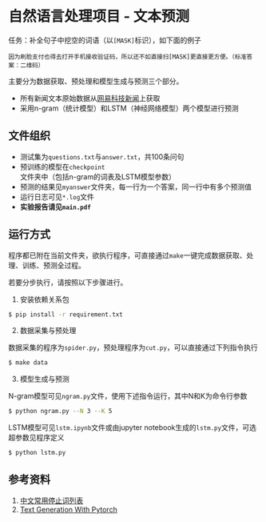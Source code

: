 # 自然语言处理项目 - 文本预测

任务：补全句子中挖空的词语（以`[MASK]`标识），如下面的例子
```
因为刷脸支付也得去打开手机接收验证码，所以还不如直接扫[MASK]更直接更方便。（标准答案：二维码）
```

主要分为数据获取、预处理和模型生成与预测三个部分。

* 所有新闻文本原始数据从[网易科技新闻](https://tech.163.com/)上获取
* 采用n-gram（统计模型）和LSTM（神经网络模型）两个模型进行预测


## 文件组织

* 测试集为`questions.txt`与`answer.txt`，共100条问句
* 预训练的模型在`checkpoint`文件夹中（包括n-gram的词表及LSTM模型参数）
* 预测的结果见`myanswer`文件夹，每一行为一个答案，同一行中有多个预测值
* 运行日志可见`*.log`文件
* **实验报告请见`main.pdf`**


## 运行方式

程序都已附在当前文件夹，欲执行程序，可直接通过`make`一键完成数据获取、处理、训练、预测全过程。

若要分步执行，请按照以下步骤进行。

1. 安装依赖关系包

```bash
$ pip install -r requirement.txt
```

2. 数据采集与预处理

数据采集的程序为`spider.py`，预处理程序为`cut.py`，可以直接通过下列指令执行

```bash
$ make data
```

3. 模型生成与预测

N-gram模型可见`ngram.py`文件，使用下述指令运行，其中N和K为命令行参数

```bash
$ python ngram.py --N 3 --K 5
```

LSTM模型可见`lstm.ipynb`文件或由jupyter notebook生成的`lstm.py`文件，可选超参数见程序定义

```bash
$ python lstm.py
```

## 参考资料
1. [中文常用停止词列表](https://github.com/goto456/stopwords)
2. [Text Generation With Pytorch](https://machinetalk.org/2019/02/08/text-generation-with-pytorch/)